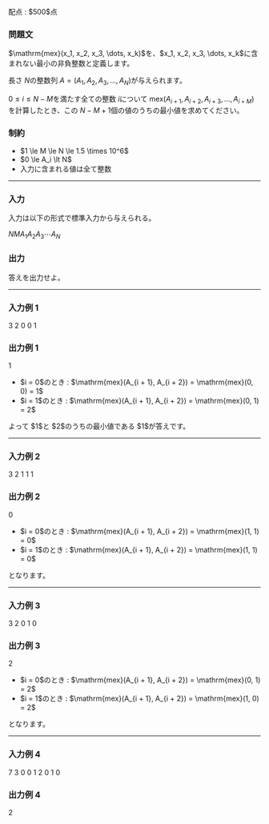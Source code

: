 
<div>

<span>

<span>

<p>
配点 : $500$点
</p>

<div>

<section>

### **問題文**

<p>
$\mathrm{mex}(x_1, x_2, x_3, \dots, x_k)$を、$x_1, x_2, x_3, \dots, x_k$に含まれない最小の非負整数と定義します。

長さ $N$の整数列 $A = (A_1, A_2, A_3, \dots, A_N)$が与えられます。

$0 \le i \le N - M$を満たす全ての整数 $i$について $\mathrm{mex}(A_{i + 1}, A_{i + 2}, A_{i + 3}, \dots, A_{i + M})$を計算したとき、この $N - M + 1$個の値のうちの最小値を求めてください。  
</p>

</section>

</div>

<div>

<section>

### **制約**

<ul>

<li>
$1 \le M \le N \le 1.5 \times 10^6$
</li>

<li>
$0 \le A_i \lt N$
</li>

<li>
入力に含まれる値は全て整数
</li>

</ul>

</section>

</div>

---

<div>

<div>

<section>

### **入力**

<p>
入力は以下の形式で標準入力から与えられる。
</p>

<div>

$N$$M$$A_1$$A_2$$A_3$$\cdots$$A_N$
</div>

</section>

</div>

<div>

<section>

### **出力**

<p>
答えを出力せよ。  
</p>

</section>

</div>

</div>

---

<div>

<section>

### **入力例 1**

<div>

3 2
0 0 1

</div>

</section>

</div>

<div>

<section>

### **出力例 1**

<div>

1

</div>

<ul>

<li>
$i = 0$のとき : $\mathrm{mex}(A_{i + 1}, A_{i + 2}) = \mathrm{mex}(0, 0) = 1$
</li>

<li>
$i = 1$のとき : $\mathrm{mex}(A_{i + 1}, A_{i + 2}) = \mathrm{mex}(0, 1) = 2$
</li>

</ul>

<p>
よって $1$と $2$のうちの最小値である $1$が答えです。  
</p>

</section>

</div>

---

<div>

<section>

### **入力例 2**

<div>

3 2
1 1 1

</div>

</section>

</div>

<div>

<section>

### **出力例 2**

<div>

0

</div>

<ul>

<li>
$i = 0$のとき : $\mathrm{mex}(A_{i + 1}, A_{i + 2}) = \mathrm{mex}(1, 1) = 0$
</li>

<li>
$i = 1$のとき : $\mathrm{mex}(A_{i + 1}, A_{i + 2}) = \mathrm{mex}(1, 1) = 0$
</li>

</ul>

<p>
となります。  
</p>

</section>

</div>

---

<div>

<section>

### **入力例 3**

<div>

3 2
0 1 0

</div>

</section>

</div>

<div>

<section>

### **出力例 3**

<div>

2

</div>

<ul>

<li>
$i = 0$のとき : $\mathrm{mex}(A_{i + 1}, A_{i + 2}) = \mathrm{mex}(0, 1) = 2$
</li>

<li>
$i = 1$のとき : $\mathrm{mex}(A_{i + 1}, A_{i + 2}) = \mathrm{mex}(1, 0) = 2$
</li>

</ul>

<p>
となります。  
</p>

</section>

</div>

---

<div>

<section>

### **入力例 4**

<div>

7 3
0 0 1 2 0 1 0

</div>

</section>

</div>

<div>

<section>

### **出力例 4**

<div>

2

</div>

</section>

</div>

</span>

</span>

</div>
